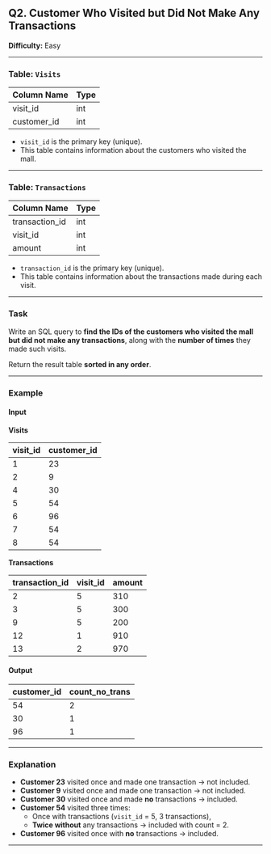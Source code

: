 ## Q2. Customer Who Visited but Did Not Make Any Transactions

**Difficulty:** Easy

---

### Table: `Visits`

| Column Name | Type |
| ----------- | ---- |
| visit_id    | int  |
| customer_id | int  |

- `visit_id` is the primary key (unique).
- This table contains information about the customers who visited the mall.

---

### Table: `Transactions`

| Column Name    | Type |
| -------------- | ---- |
| transaction_id | int  |
| visit_id       | int  |
| amount         | int  |

- `transaction_id` is the primary key (unique).
- This table contains information about the transactions made during each visit.

---

### Task

Write an SQL query to **find the IDs of the customers who visited the mall but did not make any transactions**, along with the **number of times** they made such visits.

Return the result table **sorted in any order**.

---

### Example

#### Input

**Visits**

| visit_id | customer_id |
| -------- | ----------- |
| 1        | 23          |
| 2        | 9           |
| 4        | 30          |
| 5        | 54          |
| 6        | 96          |
| 7        | 54          |
| 8        | 54          |

**Transactions**

| transaction_id | visit_id | amount |
| -------------- | -------- | ------ |
| 2              | 5        | 310    |
| 3              | 5        | 300    |
| 9              | 5        | 200    |
| 12             | 1        | 910    |
| 13             | 2        | 970    |

#### Output

| customer_id | count_no_trans |
| ----------- | -------------- |
| 54          | 2              |
| 30          | 1              |
| 96          | 1              |

---

### Explanation

- **Customer 23** visited once and made one transaction → not included.
- **Customer 9** visited once and made one transaction → not included.
- **Customer 30** visited once and made **no** transactions → included.
- **Customer 54** visited three times:
  - Once with transactions (`visit_id` = 5, 3 transactions),
  - **Twice without** any transactions → included with count = 2.
- **Customer 96** visited once with **no** transactions → included.

---
